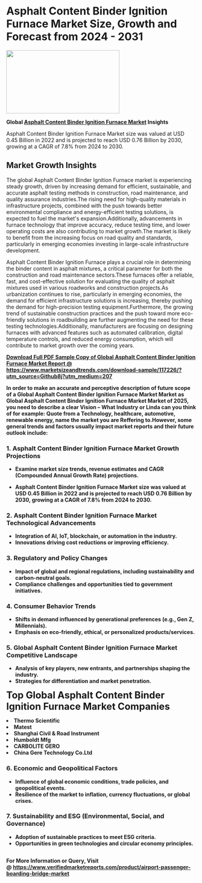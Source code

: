 <H1>Asphalt Content Binder Ignition Furnace Market Size, Growth and Forecast from 2024 - 2031</H1><img class="aligncenter size-medium wp-image-584254" src="https://thirdeyenews.in/wp-content/uploads/2024/09/Global-Market-Research-300x168.jpeg" alt="" width="300" height="168" /><p><strong>Global&nbsp;<a href="https://www.marketsizeandtrends.com/download-sample/117226/?utm_source=Github8j?utm_medium=207">Asphalt Content Binder Ignition Furnace Market</a> Insights</strong></p><p>Asphalt Content Binder Ignition Furnace Market size was valued at USD 0.45 Billion in 2022 and is projected to reach USD 0.76 Billion by 2030, growing at a CAGR of 7.8% from 2024 to 2030.</p><p><h2>Market Growth Insights</h2> <p>The global Asphalt Content Binder Ignition Furnace market is experiencing steady growth, driven by increasing demand for efficient, sustainable, and accurate asphalt testing methods in construction, road maintenance, and quality assurance industries.The rising need for high-quality materials in infrastructure projects, combined with the push towards better environmental compliance and energy-efficient testing solutions, is expected to fuel the market's expansion.Additionally, advancements in furnace technology that improve accuracy, reduce testing time, and lower operating costs are also contributing to market growth.The market is likely to benefit from the increasing focus on road quality and standards, particularly in emerging economies investing in large-scale infrastructure development.</p> <p><strong><a href="#"></a></strong></p> <p>Asphalt Content Binder Ignition Furnace plays a crucial role in determining the binder content in asphalt mixtures, a critical parameter for both the construction and road maintenance sectors.These furnaces offer a reliable, fast, and cost-effective solution for evaluating the quality of asphalt mixtures used in various roadworks and construction projects.As urbanization continues to rise, particularly in emerging economies, the demand for efficient infrastructure solutions is increasing, thereby pushing the demand for high-precision testing equipment.Furthermore, the growing trend of sustainable construction practices and the push toward more eco-friendly solutions in roadbuilding are further augmenting the need for these testing technologies.Additionally, manufacturers are focusing on designing furnaces with advanced features such as automated calibration, digital temperature controls, and reduced energy consumption, which will contribute to market growth over the coming years.</p> <p><strong><a href="#"></p><p><span class=""><strong>Download Full PDF Sample Copy of Global Asphalt Content Binder Ignition Furnace Market Report</strong> @ <a href="https://www.marketsizeandtrends.com/download-sample/117226/?utm_source=Github8j?utm_medium=207" target="_blank">https://www.marketsizeandtrends.com/download-sample/117226/?utm_source=Github8j?utm_medium=207</a></span></p><p>In order to make an accurate and perceptive description of future scope of a Global&nbsp;Asphalt Content Binder Ignition Furnace Market Market as Global&nbsp;Asphalt Content Binder Ignition Furnace Market Market of 2025, you need to describe a clear Vision &ndash; What Industry or Linda can you think of for example: Quote from a Technology, healthcare, automotive, renewable energy, name the market you are Reffering to.However, some general trends and factors usually impact market reports and their future outlook include:</p><h3>1.&nbsp;<strong>Asphalt Content Binder Ignition Furnace Market Growth Projections</strong></h3><ul><li>Examine market size trends, revenue estimates and CAGR (Compounded Annual Growth Rate) projections.</li><li><p>Asphalt Content Binder Ignition Furnace Market size was valued at USD 0.45 Billion in 2022 and is projected to reach USD 0.76 Billion by 2030, growing at a CAGR of 7.8% from 2024 to 2030.</p></li></ul><h3>2.&nbsp;<strong>Asphalt Content Binder Ignition Furnace Market Technological Advancements</strong></h3><ul><li>Integration of AI, IoT, blockchain, or automation in the industry.</li><li>Innovations driving cost reductions or improving efficiency.</li></ul><h3>3.&nbsp;<strong>Regulatory and Policy Changes</strong></h3><ul><li>Impact of global and regional regulations, including sustainability and carbon-neutral goals.</li><li>Compliance challenges and opportunities tied to government initiatives.</li></ul><h3>4.&nbsp;<strong>Consumer Behavior Trends</strong></h3><ul><li>Shifts in demand influenced by generational preferences (e.g., Gen Z, Millennials).</li><li>Emphasis on eco-friendly, ethical, or personalized products/services.</li></ul><h3>5.&nbsp;<strong>Global Asphalt Content Binder Ignition Furnace Market Competitive Landscape</strong></h3><ul><li>Analysis of key players, new entrants, and partnerships shaping the industry.</li><li>Strategies for differentiation and market penetration.</li></ul><p data-pm-slice="1 1 []"><span style="color: inherit; font-family: inherit; font-size: 25px;">Top Global Asphalt Content Binder Ignition Furnace Market Companies</span></p><div class="" data-test-id=""><p><li>Thermo Scientific</li><li> Matest</li><li> Shanghai Civil & Road Instrument</li><li> Humboldt Mfg</li><li> CARBOLITE GERO</li><li> China Gere Technology Co.Ltd</li></p></div><h3>6.&nbsp;<strong>Economic and Geopolitical Factors</strong></h3><ul><li>Influence of global economic conditions, trade policies, and geopolitical events.</li><li>Resilience of the market to inflation, currency fluctuations, or global crises.</li></ul><h3>7.&nbsp;<strong>Sustainability and ESG (Environmental, Social, and Governance)</strong></h3><ul><li>Adoption of sustainable practices to meet ESG criteria.</li><li>Opportunities in green technologies and circular economy principles.</li></ul><h2><strong style="font-size: 14px;">For More Information or Query, Visit @&nbsp;</strong><a style="background-color: #ffffff; font-size: 14px;" href="https://www.marketsizeandtrends.com/report/asphalt-content-binder-ignition-furnace-market/" target="_blank">https://www.verifiedmarketreports.com/product/airport-passenger-boarding-bridge-market</a></h2>